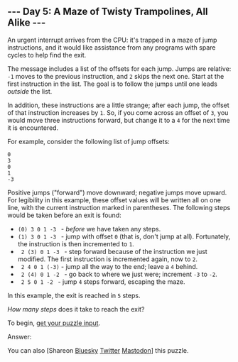 \--- Day 5: A Maze of Twisty Trampolines, All Alike ---
----------

An urgent interrupt arrives from the CPU: it's trapped in a maze of jump instructions, and it would like assistance from any programs with spare cycles to help find the exit.

The message includes a list of the offsets for each jump. Jumps are relative: `-1` moves to the previous instruction, and `2` skips the next one. Start at the first instruction in the list. The goal is to follow the jumps until one leads *outside* the list.

In addition, these instructions are a little strange; after each jump, the offset of that instruction increases by `1`. So, if you come across an offset of `3`, you would move three instructions forward, but change it to a `4` for the next time it is encountered.

For example, consider the following list of jump offsets:

```
0
3
0
1
-3

```

Positive jumps ("forward") move downward; negative jumps move upward. For legibility in this example, these offset values will be written all on one line, with the current instruction marked in parentheses. The following steps would be taken before an exit is found:

* `(0) 3 0 1 -3 ` - *before* we have taken any steps.
* `(1) 3 0 1 -3 ` - jump with offset `0` (that is, don't jump at all). Fortunately, the instruction is then incremented to `1`.
* ` 2 (3) 0 1 -3 ` - step forward because of the instruction we just modified. The first instruction is incremented again, now to `2`.
* ` 2 4 0 1 (-3)` - jump all the way to the end; leave a `4` behind.
* ` 2 (4) 0 1 -2 ` - go back to where we just were; increment `-3` to `-2`.
* ` 2 5 0 1 -2 ` - jump `4` steps forward, escaping the maze.

In this example, the exit is reached in `5` steps.

*How many steps* does it take to reach the exit?

To begin, [get your puzzle input](5/input).

Answer:

You can also [Shareon [Bluesky](https://bsky.app/intent/compose?text=%22A+Maze+of+Twisty+Trampolines%2C+All+Alike%22+%2D+Day+5+%2D+Advent+of+Code+2017+%23AdventOfCode+https%3A%2F%2Fadventofcode%2Ecom%2F2017%2Fday%2F5) [Twitter](https://twitter.com/intent/tweet?text=%22A+Maze+of+Twisty+Trampolines%2C+All+Alike%22+%2D+Day+5+%2D+Advent+of+Code+2017&url=https%3A%2F%2Fadventofcode%2Ecom%2F2017%2Fday%2F5&related=ericwastl&hashtags=AdventOfCode) [Mastodon](javascript:void(0);)] this puzzle.